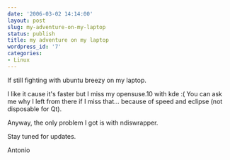 ```yaml
---
date: '2006-03-02 14:14:00'
layout: post
slug: my-adventure-on-my-laptop
status: publish
title: my adventure on my laptop
wordpress_id: '7'
categories:
- Linux
---
```


If still fighting with ubuntu breezy on my laptop. 

I like it cause it's faster but I miss my opensuse.10 with kde :( You can ask me why I left from there if I miss that... because of speed and eclipse (not disposable for Qt).

Anyway, the only problem I got is with ndiswrapper.

Stay tuned for updates.

Antonio
